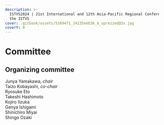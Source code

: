 ```yaml
---
description: >-
  ISTVS2024 | 21st International and 12th Asia-Pacific Regional Conference of
  the ISTVS
cover: .gitbook/assets/5169471_14135eeb36_b_uprezzed@2x.jpg
coverY: 0
---
```


# Committee

## Organizing committee

Junya Yamakawa, _chair_\
Taizo Kobayashi, _co-chair_\
Ryosuke Eto\
Takeshi Hashimoto\
Kojiro Iizuka\
Genya Ishigami\
Shinichiro Miyai\
Shingo Ozaki
